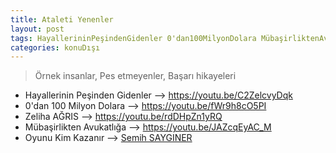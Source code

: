 ```yaml
---
title: Ataleti Yenenler
layout: post
tags: HayallerininPeşindenGidenler 0'dan100MilyonDolara MübaşirliktenAvukatlığa
categories: konuDışı
---
```


> Örnek insanlar, Pes etmeyenler, Başarı hikayeleri

- Hayallerinin Peşinden Gidenler --> https://youtu.be/C2ZelcvyDqk
- 0'dan 100 Milyon Dolara --> https://youtu.be/fWr9h8cO5PI
- Zeliha AĞRIS --> https://youtu.be/rdDHpZn1yRQ
- Mübaşirlikten Avukatlığa --> https://youtu.be/JAZcqEyAC_M
- Oyunu Kim Kazanır --> [Semih SAYGINER](https://youtu.be/63M38xfMXYI)